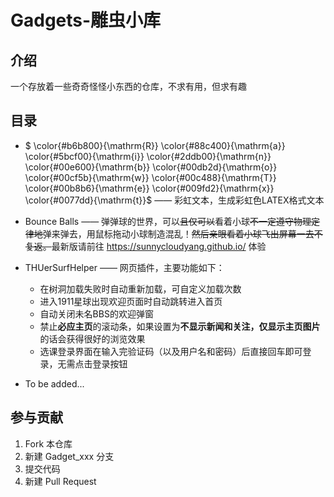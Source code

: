 # Gadgets-雕虫小库

## 介绍

一个存放着一些奇奇怪怪小东西的仓库，不求有用，但求有趣

## 目录

* $
\color{#b6b800}{\mathrm{R}}
\color{#88c400}{\mathrm{a}}
\color{#5bcf00}{\mathrm{i}}
\color{#2ddb00}{\mathrm{n}}
\color{#00e600}{\mathrm{b}}
\color{#00db2d}{\mathrm{o}}
\color{#00cf5b}{\mathrm{w}}
\color{#00c488}{\mathrm{T}}
\color{#00b8b6}{\mathrm{e}}
\color{#009fd2}{\mathrm{x}}
\color{#0077dd}{\mathrm{t}}$ —— 彩虹文本，生成彩虹色LATEX格式文本

* Bounce Balls —— 弹弹球的世界，可以<del>且仅可以</del>看着小球<del>不一定遵守物理定律地</del>弹来弹去，用鼠标拖动小球制造混乱！<del>然后亲眼看着小球飞出屏幕一去不复返。</del>最新版请前往 https://sunnycloudyang.github.io/ 体验

* THUerSurfHelper —— 网页插件，主要功能如下：
   * 在树洞加载失败时自动重新加载，可自定义加载次数
   * 进入1911星球出现欢迎页面时自动跳转进入首页
   * 自动关闭未名BBS的欢迎弹窗
   * 禁止**必应主页**的滚动条，如果设置为**不显示新闻和关注，仅显示主页图片**的话会获得很好的浏览效果
   * 选课登录界面在输入完验证码（以及用户名和密码）后直接回车即可登录，无需点击登录按钮

* To be added...

## 参与贡献

1. Fork 本仓库
2. 新建 Gadget_xxx 分支
3. 提交代码
4. 新建 Pull Request

